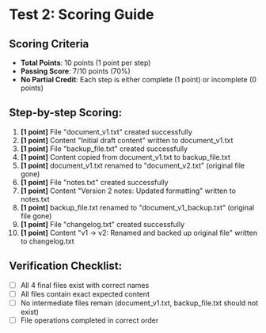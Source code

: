# Test 2: Scoring Guide

## Scoring Criteria
- **Total Points**: 10 points (1 point per step)
- **Passing Score**: 7/10 points (70%)
- **No Partial Credit**: Each step is either complete (1 point) or incomplete (0 points)

## Step-by-step Scoring:

1. **[1 point]** File "document_v1.txt" created successfully
2. **[1 point]** Content "Initial draft content" written to document_v1.txt
3. **[1 point]** File "backup_file.txt" created successfully
4. **[1 point]** Content copied from document_v1.txt to backup_file.txt
5. **[1 point]** document_v1.txt renamed to "document_v2.txt" (original file gone)
6. **[1 point]** File "notes.txt" created successfully
7. **[1 point]** Content "Version 2 notes: Updated formatting" written to notes.txt
8. **[1 point]** backup_file.txt renamed to "document_v1_backup.txt" (original file gone)
9. **[1 point]** File "changelog.txt" created successfully
10. **[1 point]** Content "v1 -> v2: Renamed and backed up original file" written to changelog.txt

## Verification Checklist:
- [ ] All 4 final files exist with correct names
- [ ] All files contain exact expected content
- [ ] No intermediate files remain (document_v1.txt, backup_file.txt should not exist)
- [ ] File operations completed in correct order